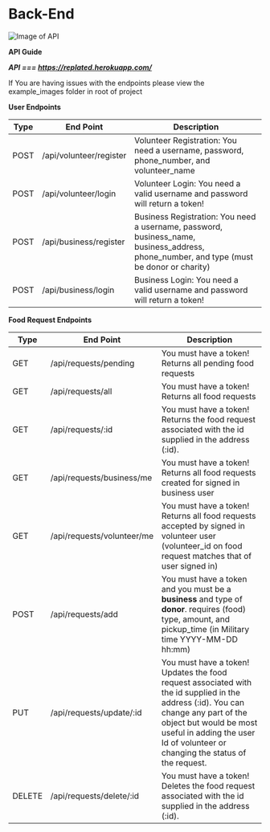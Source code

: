 # Back-End

![Image of API](https://upload.wikimedia.org/wikipedia/commons/thumb/6/6c/Cloud-API-Logo.svg/267px-Cloud-API-Logo.svg.png)


**API Guide**

***API === https://replated.herokuapp.com/***

If You are having issues with the endpoints please view the example_images folder in root of project

**User Endpoints**

Type | End Point | Description
------------ | ------------ | -------------
POST | /api/volunteer/register | Volunteer Registration: You need a username, password, phone_number, and volunteer_name
POST | /api/volunteer/login | Volunteer Login: You need a valid username and password will return a token!
POST | /api/business/register | Business Registration: You need a username, password, business_name, business_address, phone_number, and type (must be donor or charity)
POST | /api/business/login | Business Login: You need a valid username and password will return a token!

**Food Request Endpoints**

Type | End Point | Description
------------ | ------------ | -------------
GET | /api/requests/pending | You must have a token! Returns all pending food requests 
GET | /api/requests/all | You must have a token! Returns all food requests
GET | /api/requests/:id | You must have a token! Returns the food request associated with the id supplied in the address (:id).
GET | /api/requests/business/me | You must have a token! Returns all food requests created for signed in business user 
GET | /api/requests/volunteer/me | You must have a token! Returns all food requests accepted by signed in volunteer user (volunteer_id on food request matches that of user signed in)
POST | /api/requests/add | You must have a token and you must be a **business** and type of **donor**. requires (food) type, amount, and pickup_time (in Military time YYYY-MM-DD hh:mm) 
PUT | /api/requests/update/:id | You must have a token! Updates the food request associated with the id supplied in the address (:id). You can change any part of the object but would be most useful in adding the user Id of volunteer or changing the status of the request.
DELETE | /api/requests/delete/:id | You must have a token! Deletes the food request associated with the id supplied in the address (:id).
